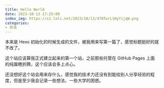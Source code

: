 ```yaml
---
title: Hello World
date: 2023-10-13 17:25:00
index_img: https://s2.loli.net/2023/10/13/478TwrL1HyYijqW.png
categories: 
- 杂谈
---
```


本来是 Hexo 初始化的时候生成的文件，被我用来写第一篇了，感觉标题挺好的就不改了。

这个站应该算我正式建立起来的第一个站，之前那些托管在 GitHub Pages 上面的纯属瞎折腾，这个应该会多上点心。

还没想好这个站会用来存什么，感觉我的技术力还没有到能给别人分享经验的程度，但是至少我会记录一些想法，一些大学的困惑。